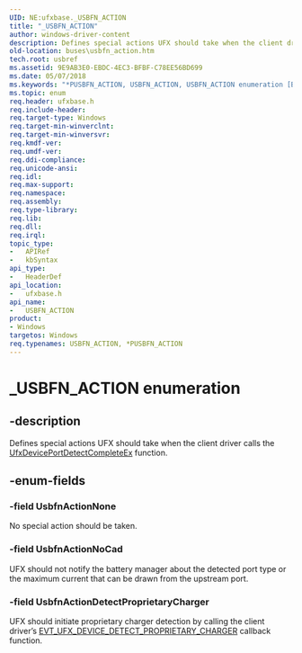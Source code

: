 ```yaml
---
UID: NE:ufxbase._USBFN_ACTION
title: "_USBFN_ACTION"
author: windows-driver-content
description: Defines special actions UFX should take when the client driver calls the UfxDevicePortDetectCompleteEx function.
old-location: buses\usbfn_action.htm
tech.root: usbref
ms.assetid: 9E9AB3E0-EBDC-4EC3-BFBF-C78EE56BD699
ms.date: 05/07/2018
ms.keywords: "*PUSBFN_ACTION, USBFN_ACTION, USBFN_ACTION enumeration [Buses], UsbfnActionDetectProprietaryCharger, UsbfnActionNoCad, UsbfnActionNone, _USBFN_ACTION, buses.usbfn_action, ufxbase/USBFN_ACTION, ufxbase/UsbfnActionDetectProprietaryCharger, ufxbase/UsbfnActionNoCad, ufxbase/UsbfnActionNone"
ms.topic: enum
req.header: ufxbase.h
req.include-header: 
req.target-type: Windows
req.target-min-winverclnt: 
req.target-min-winversvr: 
req.kmdf-ver: 
req.umdf-ver: 
req.ddi-compliance: 
req.unicode-ansi: 
req.idl: 
req.max-support: 
req.namespace: 
req.assembly: 
req.type-library: 
req.lib: 
req.dll: 
req.irql: 
topic_type:
-	APIRef
-	kbSyntax
api_type:
-	HeaderDef
api_location:
-	ufxbase.h
api_name:
-	USBFN_ACTION
product:
- Windows
targetos: Windows
req.typenames: USBFN_ACTION, *PUSBFN_ACTION
---
```


# _USBFN_ACTION enumeration


## -description


Defines special actions UFX should take when the client driver calls the <a href="https://msdn.microsoft.com/library/windows/hardware/mt187963">UfxDevicePortDetectCompleteEx</a> function.


## -enum-fields




### -field UsbfnActionNone

No special action should be taken.


### -field UsbfnActionNoCad

UFX should not notify the battery manager about the detected port type or the maximum current that can be drawn from the upstream port.


### -field UsbfnActionDetectProprietaryCharger

UFX should initiate proprietary charger detection by calling the client driver’s <a href="https://msdn.microsoft.com/library/windows/hardware/mt187850">EVT_UFX_DEVICE_DETECT_PROPRIETARY_CHARGER</a> callback function.

